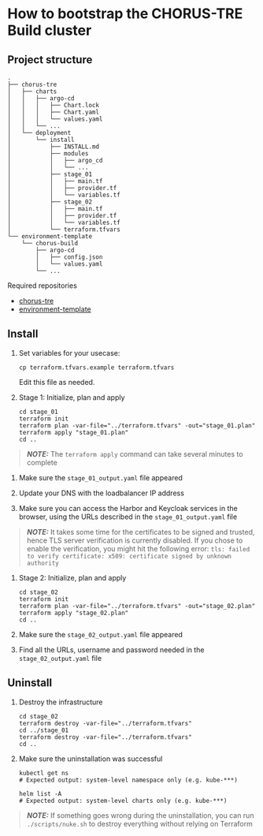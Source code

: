 # How to bootstrap the CHORUS-TRE Build cluster

## Project structure

```
.
├── chorus-tre
│   ├── charts
│   │   ├── argo-cd
│   │   │   ├── Chart.lock
│   │   │   ├── Chart.yaml
│   │   │   └── values.yaml
│   │   └── ...
│   └── deployment
│       └── install
│           ├── INSTALL.md
│           ├── modules
│           │   ├── argo_cd
│           │   └── ...
│           ├── stage_01
│           │   ├── main.tf
│           │   ├── provider.tf
│           │   └── variables.tf
│           ├── stage_02
│           │   ├── main.tf
│           │   ├── provider.tf
│           │   └── variables.tf
│           └── terraform.tfvars
└── environment-template
    └── chorus-build
        ├── argo-cd
        │   ├── config.json
        │   └── values.yaml
        └── ...

```

Required repositories

- [chorus-tre](https://github.com/CHORUS-TRE/chorus-tre)
- [environment-template](https://github.com/CHORUS-TRE/environment-template)

## Install

1. Set variables for your usecase:

    ```
    cp terraform.tfvars.example terraform.tfvars
    ```

    Edit this file as needed.

1. Stage 1: Initialize, plan and apply

    ```
    cd stage_01
    terraform init
    terraform plan -var-file="../terraform.tfvars" -out="stage_01.plan"
    terraform apply "stage_01.plan"
    cd ..
    ```

> **_NOTE:_** The ```terraform apply``` command can take several minutes to complete

1. Make sure the ```stage_01_output.yaml``` file appeared

1. Update your DNS with the loadbalancer IP address

1. Make sure you can access the Harbor and Keycloak services in the browser, using the URLs described in the ```stage_01_output.yaml``` file

> **_NOTE:_** It takes some time for the certificates to be signed and trusted, hence TLS server verification is currently disabled. If you chose to enable the verification, you might hit the following error: ```tls: failed to verify certificate: x509: certificate signed by unknown authority```

1. Stage 2: Initialize, plan and apply
    ```
    cd stage_02
    terraform init
    terraform plan -var-file="../terraform.tfvars" -out="stage_02.plan"
    terraform apply "stage_02.plan"
    cd ..
    ```

1. Make sure the ```stage_02_output.yaml``` file appeared

1. Find all the URLs, username and password needed in the ```stage_02_output.yaml``` file

## Uninstall

1. Destroy the infrastructure

    ```
    cd stage_02
    terraform destroy -var-file="../terraform.tfvars"
    cd ../stage_01
    terraform destroy -var-file="../terraform.tfvars"
    cd ..
    ```

1. Make sure the uninstallation was successful
    ```
    kubectl get ns
    # Expected output: system-level namespace only (e.g. kube-***)
    ```

    ```
    helm list -A
    # Expected output: system-level charts only (e.g. kube-***)
    ```

> **_NOTE:_** If something goes wrong during the uninstallation, you can run
```./scripts/nuke.sh``` to destroy everything without relying on Terraform